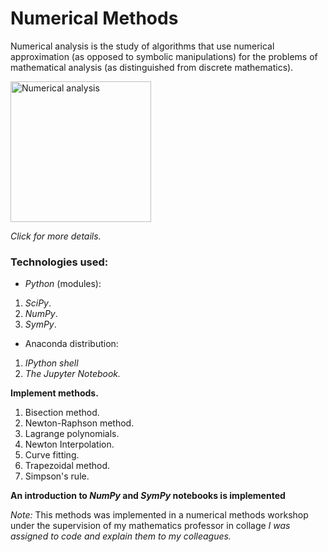 # Numerical Methods
 Numerical analysis is the study of algorithms that use numerical approximation (as opposed to symbolic manipulations) for the problems of mathematical analysis (as distinguished from discrete mathematics).

<a href="https://en.wikipedia.org/wiki/Numerical_analysis">
  <img src="https://ocw.mit.edu/courses/mathematics/18-330-introduction-to-numerical-analysis-spring-2012/18-330s12.jpg" alt="Numerical analysis" style="width:225px;border:0;">
</a>

*Click for more details.*
### Technologies used:
  - *Python* (modules):
   1. *SciPy*.
   2. *NumPy*.
   3. *SymPy*.
  - Anaconda distribution:
   1. *IPython shell*
   2. *The Jupyter Notebook.*

**Implement methods.**
   1. Bisection method.
   2. Newton-Raphson method.
   3. Lagrange polynomials.
   4. Newton Interpolation.
   5. Curve fitting.
   6. Trapezoidal method.
   7. Simpson's rule.

**An introduction to *NumPy* and *SymPy* notebooks is implemented**

*Note:*
This methods was implemented in a numerical methods workshop under the supervision of my mathematics professor in collage _I was assigned to code and explain them to my colleagues._
